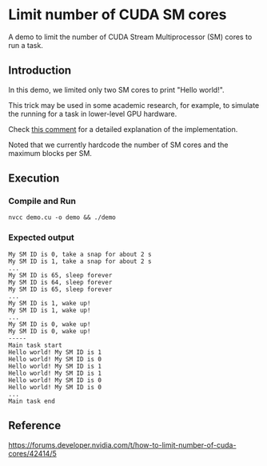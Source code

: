 # Limit number of CUDA SM cores

A demo to limit the number of CUDA Stream Multiprocessor (SM) cores to run a task.


## Introduction

In this demo, we limited only two SM cores to print "Hello world!".

This trick may be used in some academic research, for example, to simulate the running for a task in lower-level GPU hardware.

Check [this comment](https://forums.developer.nvidia.com/t/how-to-limit-number-of-cuda-cores/42414/6?u=user7977) for a detailed explanation of the implementation.

Noted that we currently hardcode the number of SM cores and the maximum blocks per SM.


## Execution

### Compile and Run

```
nvcc demo.cu -o demo && ./demo
```

### Expected output

```
My SM ID is 0, take a snap for about 2 s
My SM ID is 1, take a snap for about 2 s
...
My SM ID is 65, sleep forever
My SM ID is 64, sleep forever
My SM ID is 65, sleep forever
...
My SM ID is 1, wake up!
My SM ID is 1, wake up!
...
My SM ID is 0, wake up!
My SM ID is 0, wake up!
-----
Main task start
Hello world! My SM ID is 1
Hello world! My SM ID is 0
Hello world! My SM ID is 1
Hello world! My SM ID is 1
Hello world! My SM ID is 0
Hello world! My SM ID is 0
...
Main task end
```

## Reference

https://forums.developer.nvidia.com/t/how-to-limit-number-of-cuda-cores/42414/5
